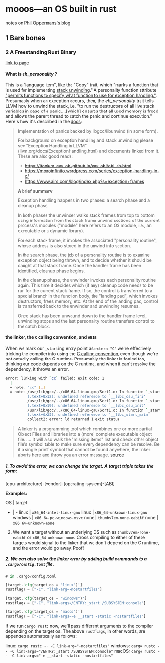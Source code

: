 # mooos&#x2014;an OS built in rust

notes on [Phil Oppermans's blog](https://os.phil-opp.com)

## 1 Bare bones

### 2 A Freestanding Rust Binary

[link to page](https://os.phil-opp.com/freestanding-rust-binary/)

#### What is *eh_personality* ?

This is a "language item", like the "Copy" trait, which "marks a function that is used for implementing [stack unwinding](https://www.bogotobogo.com/cplusplus/stackunwinding.php)."
A personality function attribute ["permits functions to specify what function to use for exception handling."](https://llvm.org/docs/LangRef.html#id1760).
Presumably when an exception occurs, then, the *eh_personality* trait tells LLVM how to unwind the stack, i.e. "to run the destructors of all live stack variables in case of a panic....\[which] ensures that all used memory is freed and allows the parent thread to catch the panic and continue execution." 
Here's how it's described in the [docs](https://github.com/rust-lang/rust/blob/master/library/std/src/sys/personality/gcc.rs):

> Implementation of panics backed by libgcc/libunwind (in some form).
> 
> For background on exception handling and stack unwinding please see
> "Exception Handling in LLVM" (llvm.org/docs/ExceptionHandling.html) and
> documents linked from it.
> These are also good reads:
>  * <https://itanium-cxx-abi.github.io/cxx-abi/abi-eh.html>
>  * <https://monoinfinito.wordpress.com/series/exception-handling-in-c/>
>  * <https://www.airs.com/blog/index.php?s=exception+frames>
> 
> __A brief summary__
> 
> Exception handling happens in two phases: a search phase and a cleanup
> phase.
> 
> In both phases the unwinder walks stack frames from top to bottom using
> information from the stack frame unwind sections of the current process's
> modules ("module" here refers to an OS module, i.e., an executable or a
> dynamic library).
> 
> For each stack frame, it invokes the associated "personality routine", whose
> address is also stored in the unwind info section.
> 
> In the search phase, the job of a personality routine is to examine
> exception object being thrown, and to decide whether it should be caught at
> that stack frame. Once the handler frame has been identified, cleanup phase
> begins.
> 
> In the cleanup phase, the unwinder invokes each personality routine again.
> This time it decides which (if any) cleanup code needs to be run for
> the current stack frame. If so, the control is transferred to a special
> branch in the function body, the "landing pad", which invokes destructors,
> frees memory, etc. At the end of the landing pad, control is transferred
> back to the unwinder and unwinding resumes.
> 
> Once stack has been unwound down to the handler frame level, unwinding stops
> and the last personality routine transfers control to the catch block.

#### the linker, the `C` calling convention, and `ABI`s

When we mark our `_start`ing entry point as `extern "C"` we're effectively tricking the compiler into using the [C calling convention](https://en.wikipedia.org/wiki/Calling_convention), even though we're not actually calling the C runtime.
Presumably the linker is fooled too, thinking our code depends on the C runtime, and when it can't resolve the dependency, it throws an error.

```bash
error: linking with `cc` failed: exit code: 1
  |
  = note: "cc" […]
  = note: /usr/lib/gcc/../x86_64-linux-gnu/Scrt1.o: In function `_start':
          (.text+0x12): undefined reference to `__libc_csu_fini'
          /usr/lib/gcc/../x86_64-linux-gnu/Scrt1.o: In function `_start':
          (.text+0x19): undefined reference to `__libc_csu_init'
          /usr/lib/gcc/../x86_64-linux-gnu/Scrt1.o: In function `_start':
          (.text+0x25): undefined reference to `__libc_start_main'
          collect2: error: ld returned 1 exit status
```

> A linker is a programming tool which combines one or more partial Object Files and libraries into a (more) complete executable object file. .... It will also walk the "missing items" list and check other object file's symbol table to make sure every dependency can be resolve. Be it a single printf symbol that cannot be found anywhere, the linker aborts here and throw you an error message. 
[source](https://wiki.osdev.org/Linkers)


##### 1. To avoid the error, we can change the target. A target triple takes the form:

\[cpu-architecture]-\[vendor]-\[operating-system]-\[ABI]

__Examples:__

OS | target
- | -
linux | `x86_64-intel-linux-gnu`
linux | `x86_64-unknown-linux-gnu`
windows | `x86_64-pc-windows-msvc`
none | `thumbv7em-none-eabihf`
none | `x86_64-unknown-none`

2. We want a target without an underlying OS such as `thumbv7em-none-eabihf` or `x86_64-unknown-none`. Cross compiling to either of these targets would signal to the linker that we don't depend on the C runtime, and the error would go away. Poof!

##### 2. We can also solve the linker error by adding build commands to a `.cargo/config.toml` file.

```rust
# in .cargo/config.toml

[target.'cfg(target_os = "linux")']
rustflags = ["-C", "link-arg=-nostartfiles"]

[target.'cfg(target_os = "windows")']
rustflags = ["-C", "link-args=/ENTRY:_start /SUBSYSTEM:console"]

[target.'cfg(target_os = "macos")']
rustflags = ["-C", "link-args=-e __start -static -nostartfiles"]
```

If we run `cargo rustc` now, we'll pass different arguments to the compiler depending on the target os. The above `rustflags`, in other words, are appended automatically as follows:

linux: `cargo rustc -- -C link-arg="-nostartfiles"`
windows: `cargo rustc -- -C link-args="/ENTRY:_start /SUBSYSTEM:console"`
macOS: `cargo rustc -- -C link-args="-e __start -static -nostartfiles"`
















